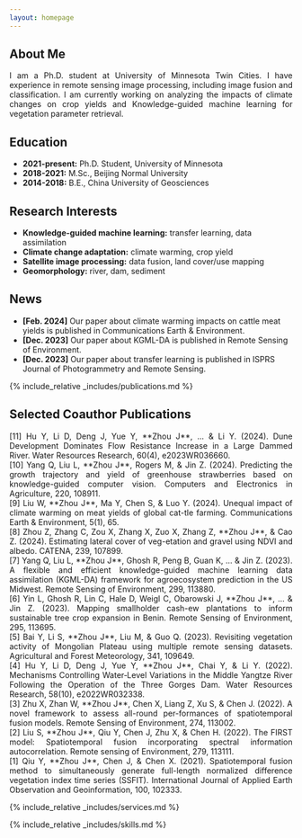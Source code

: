 ```yaml
---
layout: homepage
---
```


## About Me

<p style="text-align: justify;">
I am a Ph.D. student at University of Minnesota Twin Cities. I have experience in remote sensing image processing, including image fusion and classification. I am currently working on analyzing the impacts of climate changes on crop yields and Knowledge-guided machine learning for vegetation parameter retrieval.
</p>

## Education

- **2021-present:** Ph.D. Student, University of Minnesota
- **2018-2021:** M.Sc., Beijing Normal University
- **2014-2018:** B.E., China University of Geosciences

## Research Interests

- **Knowledge-guided machine learning:** transfer learning, data assimilation
- **Climate change adaptation:** climate warming, crop yield
- **Satellite image processing:** data fusion, land cover/use mapping
- **Geomorphology:** river, dam, sediment

## News

- **[Feb. 2024]** Our paper about climate warming impacts on cattle meat yields is published in Communications Earth & Environment.
- **[Dec. 2023]** Our paper about KGML-DA is published in Remote Sensing of Environment.
- **[Dec. 2023]** Our paper about transfer learning is published in ISPRS Journal of Photogrammetry and Remote Sensing.

{% include_relative _includes/publications.md %}

## Selected Coauthor Publications

<p style="text-align: justify;">
[11] Hu Y, Li D, Deng J, Yue Y, **Zhou J**, ... & Li Y. (2024). Dune Development Dominates Flow Resistance Increase in a Large Dammed River. Water Resources Research, 60(4), e2023WR036660.<br />
[10] Yang Q, Liu L, **Zhou J**, Rogers M, & Jin Z. (2024). Predicting the growth trajectory and yield of greenhouse strawberries based on knowledge-guided computer vision. Computers and Electronics in Agriculture, 220, 108911.<br />
[9] Liu W, **Zhou J**, Ma Y, Chen S, & Luo Y. (2024). Unequal impact of climate warming on meat yields of global cat-tle farming. Communications Earth & Environment, 5(1), 65.<br />
[8] Zhou Z, Zhang C, Zou X, Zhang X, Zuo X, Zhang Z, **Zhou J**, & Cao Z. (2024). Estimating lateral cover of veg-etation and gravel using NDVI and albedo. CATENA, 239, 107899.<br />
[7] Yang Q, Liu L, **Zhou J**, Ghosh R, Peng B, Guan K, ... & Jin Z. (2023). A flexible and efficient knowledge-guided machine learning data assimilation (KGML-DA) framework for agroecosystem prediction in the US Midwest. Remote Sensing of Environment, 299, 113880.<br />
[6] Yin L, Ghosh R, Lin C, Hale D, Weigl C, Obarowski J, **Zhou J**, ... & Jin Z. (2023). Mapping smallholder cash-ew plantations to inform sustainable tree crop expansion in Benin. Remote Sensing of Environment, 295, 113695.<br />
[5] Bai Y, Li S, **Zhou J**, Liu M, & Guo Q. (2023). Revisiting vegetation activity of Mongolian Plateau using multiple remote sensing datasets. Agricultural and Forest Meteorology, 341, 109649.<br />
[4] Hu Y, Li D, Deng J, Yue Y, **Zhou J**, Chai Y, & Li Y. (2022). Mechanisms Controlling Water‐Level Variations in the Middle Yangtze River Following the Operation of the Three Gorges Dam. Water Resources Research, 58(10), e2022WR032338.<br />
[3] Zhu X, Zhan W, **Zhou J**, Chen X, Liang Z, Xu S, & Chen J. (2022). A novel framework to assess all-round per-formances of spatiotemporal fusion models. Remote Sensing of Environment, 274, 113002.<br />
[2] Liu S, **Zhou J**, Qiu Y, Chen J, Zhu X, & Chen H. (2022). The FIRST model: Spatiotemporal fusion incorporating spectral information autocorrelation. Remote sensing of Environment, 279, 113111.<br />
[1] Qiu Y, **Zhou J**, Chen J, & Chen X. (2021). Spatiotemporal fusion method to simultaneously generate full-length normalized difference vegetation index time series (SSFIT). International Journal of Applied Earth Observation and Geoinformation, 100, 102333.<br />
</p>

{% include_relative _includes/services.md %}

{% include_relative _includes/skills.md %}
